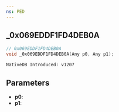```yaml
---
ns: PED
---
```

## _0x069EDDF1FD4DEB0A

```c
// 0x069EDDF1FD4DEB0A
void _0x069EDDF1FD4DEB0A(Any p0, Any p1);
```

```
NativeDB Introduced: v1207
```

## Parameters
* **p0**:
* **p1**:
